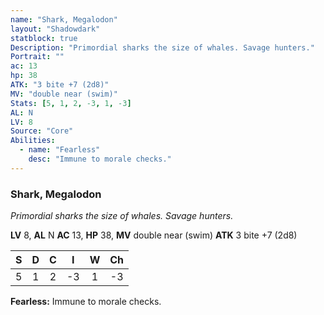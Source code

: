 ```yaml
---
name: "Shark, Megalodon"
layout: "Shadowdark"
statblock: true
Description: "Primordial sharks the size of whales. Savage hunters."
Portrait: ""
ac: 13
hp: 38
ATK: "3 bite +7 (2d8)"
MV: "double near (swim)"
Stats: [5, 1, 2, -3, 1, -3]
AL: N
LV: 8
Source: "Core"
Abilities:
  - name: "Fearless"
    desc: "Immune to morale checks."
---
```


### Shark, Megalodon

_Primordial sharks the size of whales. Savage hunters._

**LV** 8, **AL** N
**AC** 13, **HP** 38, **MV** double near (swim)
**ATK** 3 bite +7 (2d8)

|  S  |  D  |  C  |  I  |  W  |  Ch  |
|:---:|:---:|:---:|:---:|:---:|:----:|
| 5 | 1 | 2 | -3 | 1 | -3 |

**Fearless:** Immune to morale checks.

